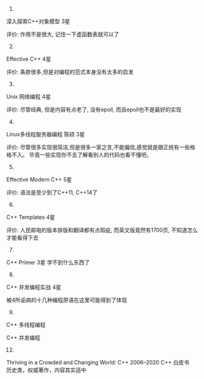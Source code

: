 1.

深入探索C++对象模型  3星

评价: 作用不是很大, 记住一下虚函数表就可以了

2.

Effective C++  4星

评价: 条款很多,但是对编程的范式本身没有太多的启发

3.
Unix 网络编程  4星

评价: 尽管经典, 但是内容有点老了, 没有epoll, 而且epoll也不是最好的实现

4.
Linux多线程服务器编程 陈硕  3星  

评价: 尽管很多实现很简洁,但是很多一家之言,不能偏信,感觉就是跟正统有一些格格不入。
毕竟一些实现你不去了解看别人的代码也看不懂吧。


5.
Effective Modern C++ 5星

评价: 语法是至少到了C++11, C++14了

6.
C++ Templates  4星

评价: 人民邮电的版本排版和翻译都有点瑕疵, 而英文版竟然有1700页, 不知道怎么才能看得下去

7.
C++ Primer 3星
学不到什么东西了

8.
C++ 并发编程实战 4星

被4所诟病的十几种编程原语在这里可能得到了体现


9.
C++ 多线程编程

C++ 并发编程


12.
Thriving in a Crowded and Changing World: C++ 2006–2020 C++ 白皮书  
历史类，权威著作，内容其实适中
